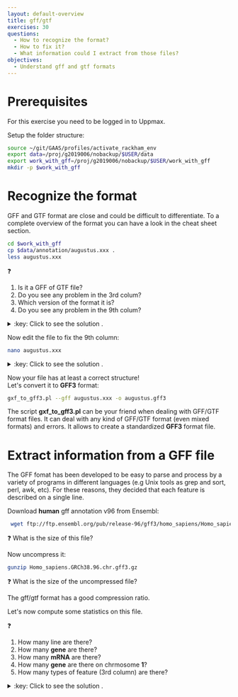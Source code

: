 ```yaml
---
layout: default-overview
title: gff/gtf
exercises: 30
questions:
  - How to recognize the format?
  - How to fix it?
  - What information could I extract from those files?
objectives:
  - Understand gff and gtf formats
---
```


# Prerequisites

For this exercise you need to be logged in to Uppmax.

Setup the folder structure:

```bash
source ~/git/GAAS/profiles/activate_rackham_env
export data=/proj/g2019006/nobackup/$USER/data
export work_with_gff=/proj/g2019006/nobackup/$USER/work_with_gff
mkdir -p $work_with_gff
```

# Recognize the format

GFF and GTF format are close and could be difficult to differentiate. To a complete overview of the format you can have a look in the cheat sheet section.

```bash
cd $work_with_gff
cp $data/annotation/augustus.xxx .
less augustus.xxx
```

:question:  
<ol>
   <li>Is it a GFF of GTF file?  </li>
   <li>Do you see any problem in the 3rd colum? </li>
   <li>Which version of the format it is? </li>
   <li>Do you see any problem in the 9th colum? </li>
</ol>

<details>
<summary>:key: Click to see the solution .</summary>
<ol>
<li>This is a <strong>GTF</strong> format. You can see that last column where tag and value are separated by a space (would be a '=' in gf format). Another detail that could help it's the last semi-colon that does not exist within gff format. </li>
<li><strong>gene</strong> and <strong>transcript</strong> are features allowed only in <strong>GTF2.5</strong> while <strong>intron</strong> feature exists only in <strong>GTF1</strong>. <strong>tss</strong> feature do not exist officialy in any version. </li>
<li>Tricky question, it looks like GTF2.5 but it's actually a flavor specific to augustus. </li>
<li>The <strong>gene</strong> and <strong>transcript</strong> features have wrong <strong>attributes</strong>. It is missing the <strong>tag</strong>, they only contain the value. It is suppose to look like <code>tag value</code> </li>
</ol>
</details>  
  
   
Now edit the file to fix the 9th column:  

  ```bash
  nano augustus.xxx
  ```

<details>
<summary>:key: Click to see the solution .</summary>
  The two first line must be like that:  
  <code>    
    4	AUGUSTUS        gene    386     13142   0.01    +	.	gene_id g1;<br>
    4	AUGUSTUS        transcript	386     13142   0.01    +	.	transcript_id g1.t1;
  </code>
</details>

Now your file has at least a correct structure!  
Let's convert it to **GFF3** format:  

  ```bash
  gxf_to_gff3.pl --gff augustus.xxx -o augustus.gff3 
  ```

The script **gxf_to_gff3.pl** can be your friend when dealing with GFF/GTF format files. It can deal with any kind of GFF/GTF format (even mixed formats) and errors. It allows to create a standardized **GFF3** format file.

# Extract information from a GFF file

The GFF fomat has been developed to be easy to parse and process by a variety of programs in different languages (e.g Unix tools as grep and sort, perl, awk, etc). For these reasons, they decided that each feature is described on a single line.

Download **human** gff annotation v96 from Ensembl:

```bash
 wget ftp://ftp.ensembl.org/pub/release-96/gff3/homo_sapiens/Homo_sapiens.GRCh38.96.chr.gff3.gz
 ```
 
 :question: What is the size of this file?
 
 Now uncompress it:
 ```bash
 gunzip Homo_sapiens.GRCh38.96.chr.gff3.gz 
 ```
 
 :question: What is the size of the uncompressed file?  
  
 The gff/gtf format has a good compression ratio.
 
 Let's now compute some statistics on this file.
 
 :question:  
<ol>
   <li>How many line are there? </li>
   <li>How many <strong>gene</strong> are there? </li>
   <li>How many <strong>mRNA</strong> are there? </li>
   <li>How many <strong>gene</strong> are there on chrmosome  <strong>1</strong>? </li>
   <li>How many types of feature (3rd column) are there? </li>
</ol>
 
<details>
<summary>:key: Click to see the solution .</summary>
<ol>
<li> <code>wc -l Homo_sapiens.GRCh38.96.chr.gff3</code> </li>
<li> <code>awk '{if($3=="gene") print $0}' Homo_sapiens.GRCh38.96.chr.gff3 | wc -l</code> </li>
<li> <code>awk '{if($3=="mRNA") print $0}' Homo_sapiens.GRCh38.96.chr.gff3 | wc -l</code> </li>
<li> <code>awk '{if($3=="gene" && $1=="1") print $0}' Homo_sapiens.GRCh38.96.chr.gff3 | wc -l</code> </li>
<li> <code>awk '{if($0 !~ /^#/)print $3}' Homo_sapiens.GRCh38.96.chr.gff3 | sort -u</code> </li>
</ol>
</details> 
